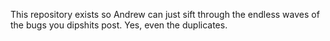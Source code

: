 This repository exists so Andrew can just sift through the endless waves of the bugs you dipshits post. Yes, even the duplicates.

